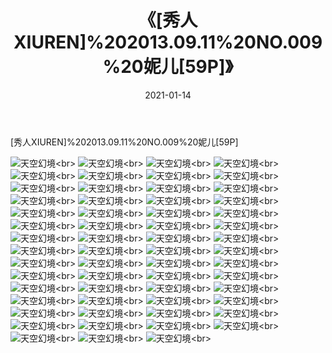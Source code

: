 ﻿---
layout: post
title: 《[秀人XIUREN]%202013.09.11%20NO.009%20妮儿[59P]》
date: 2021-01-14
img: http://photo.orgx.cf/性感/2021/[秀人XIUREN]%202013.09.11%20NO.009%20妮儿[59P]/000.jpg
tags: [美女,性感,泳衣]
---

[秀人XIUREN]%202013.09.11%20NO.009%20妮儿[59P]



![天空幻境](http://photo.orgx.cf/性感/2021/[秀人XIUREN]%202013.09.11%20NO.009%20妮儿[59P]/001.jpg''天空幻境'')<br>
![天空幻境](http://photo.orgx.cf/性感/2021/[秀人XIUREN]%202013.09.11%20NO.009%20妮儿[59P]/002.jpg''天空幻境'')<br>
![天空幻境](http://photo.orgx.cf/性感/2021/[秀人XIUREN]%202013.09.11%20NO.009%20妮儿[59P]/003.jpg''天空幻境'')<br>
![天空幻境](http://photo.orgx.cf/性感/2021/[秀人XIUREN]%202013.09.11%20NO.009%20妮儿[59P]/004.jpg''天空幻境'')<br>
![天空幻境](http://photo.orgx.cf/性感/2021/[秀人XIUREN]%202013.09.11%20NO.009%20妮儿[59P]/005.jpg''天空幻境'')<br>
![天空幻境](http://photo.orgx.cf/性感/2021/[秀人XIUREN]%202013.09.11%20NO.009%20妮儿[59P]/006.jpg''天空幻境'')<br>
![天空幻境](http://photo.orgx.cf/性感/2021/[秀人XIUREN]%202013.09.11%20NO.009%20妮儿[59P]/007.jpg''天空幻境'')<br>
![天空幻境](http://photo.orgx.cf/性感/2021/[秀人XIUREN]%202013.09.11%20NO.009%20妮儿[59P]/008.jpg''天空幻境'')<br>
![天空幻境](http://photo.orgx.cf/性感/2021/[秀人XIUREN]%202013.09.11%20NO.009%20妮儿[59P]/009.jpg''天空幻境'')<br>
![天空幻境](http://photo.orgx.cf/性感/2021/[秀人XIUREN]%202013.09.11%20NO.009%20妮儿[59P]/010.jpg''天空幻境'')<br>
![天空幻境](http://photo.orgx.cf/性感/2021/[秀人XIUREN]%202013.09.11%20NO.009%20妮儿[59P]/011.jpg''天空幻境'')<br>
![天空幻境](http://photo.orgx.cf/性感/2021/[秀人XIUREN]%202013.09.11%20NO.009%20妮儿[59P]/012.jpg''天空幻境'')<br>
![天空幻境](http://photo.orgx.cf/性感/2021/[秀人XIUREN]%202013.09.11%20NO.009%20妮儿[59P]/013.jpg''天空幻境'')<br>
![天空幻境](http://photo.orgx.cf/性感/2021/[秀人XIUREN]%202013.09.11%20NO.009%20妮儿[59P]/014.jpg''天空幻境'')<br>
![天空幻境](http://photo.orgx.cf/性感/2021/[秀人XIUREN]%202013.09.11%20NO.009%20妮儿[59P]/015.jpg''天空幻境'')<br>
![天空幻境](http://photo.orgx.cf/性感/2021/[秀人XIUREN]%202013.09.11%20NO.009%20妮儿[59P]/016.jpg''天空幻境'')<br>
![天空幻境](http://photo.orgx.cf/性感/2021/[秀人XIUREN]%202013.09.11%20NO.009%20妮儿[59P]/017.jpg''天空幻境'')<br>
![天空幻境](http://photo.orgx.cf/性感/2021/[秀人XIUREN]%202013.09.11%20NO.009%20妮儿[59P]/018.jpg''天空幻境'')<br>
![天空幻境](http://photo.orgx.cf/性感/2021/[秀人XIUREN]%202013.09.11%20NO.009%20妮儿[59P]/019.jpg''天空幻境'')<br>
![天空幻境](http://photo.orgx.cf/性感/2021/[秀人XIUREN]%202013.09.11%20NO.009%20妮儿[59P]/020.jpg''天空幻境'')<br>
![天空幻境](http://photo.orgx.cf/性感/2021/[秀人XIUREN]%202013.09.11%20NO.009%20妮儿[59P]/021.jpg''天空幻境'')<br>
![天空幻境](http://photo.orgx.cf/性感/2021/[秀人XIUREN]%202013.09.11%20NO.009%20妮儿[59P]/022.jpg''天空幻境'')<br>
![天空幻境](http://photo.orgx.cf/性感/2021/[秀人XIUREN]%202013.09.11%20NO.009%20妮儿[59P]/023.jpg''天空幻境'')<br>
![天空幻境](http://photo.orgx.cf/性感/2021/[秀人XIUREN]%202013.09.11%20NO.009%20妮儿[59P]/024.jpg''天空幻境'')<br>
![天空幻境](http://photo.orgx.cf/性感/2021/[秀人XIUREN]%202013.09.11%20NO.009%20妮儿[59P]/025.jpg''天空幻境'')<br>
![天空幻境](http://photo.orgx.cf/性感/2021/[秀人XIUREN]%202013.09.11%20NO.009%20妮儿[59P]/026.jpg''天空幻境'')<br>
![天空幻境](http://photo.orgx.cf/性感/2021/[秀人XIUREN]%202013.09.11%20NO.009%20妮儿[59P]/027.jpg''天空幻境'')<br>
![天空幻境](http://photo.orgx.cf/性感/2021/[秀人XIUREN]%202013.09.11%20NO.009%20妮儿[59P]/028.jpg''天空幻境'')<br>
![天空幻境](http://photo.orgx.cf/性感/2021/[秀人XIUREN]%202013.09.11%20NO.009%20妮儿[59P]/029.jpg''天空幻境'')<br>
![天空幻境](http://photo.orgx.cf/性感/2021/[秀人XIUREN]%202013.09.11%20NO.009%20妮儿[59P]/030.jpg''天空幻境'')<br>
![天空幻境](http://photo.orgx.cf/性感/2021/[秀人XIUREN]%202013.09.11%20NO.009%20妮儿[59P]/031.jpg''天空幻境'')<br>
![天空幻境](http://photo.orgx.cf/性感/2021/[秀人XIUREN]%202013.09.11%20NO.009%20妮儿[59P]/032.jpg''天空幻境'')<br>
![天空幻境](http://photo.orgx.cf/性感/2021/[秀人XIUREN]%202013.09.11%20NO.009%20妮儿[59P]/033.jpg''天空幻境'')<br>
![天空幻境](http://photo.orgx.cf/性感/2021/[秀人XIUREN]%202013.09.11%20NO.009%20妮儿[59P]/034.jpg''天空幻境'')<br>
![天空幻境](http://photo.orgx.cf/性感/2021/[秀人XIUREN]%202013.09.11%20NO.009%20妮儿[59P]/035.jpg''天空幻境'')<br>
![天空幻境](http://photo.orgx.cf/性感/2021/[秀人XIUREN]%202013.09.11%20NO.009%20妮儿[59P]/036.jpg''天空幻境'')<br>
![天空幻境](http://photo.orgx.cf/性感/2021/[秀人XIUREN]%202013.09.11%20NO.009%20妮儿[59P]/037.jpg''天空幻境'')<br>
![天空幻境](http://photo.orgx.cf/性感/2021/[秀人XIUREN]%202013.09.11%20NO.009%20妮儿[59P]/038.jpg''天空幻境'')<br>
![天空幻境](http://photo.orgx.cf/性感/2021/[秀人XIUREN]%202013.09.11%20NO.009%20妮儿[59P]/039.jpg''天空幻境'')<br>
![天空幻境](http://photo.orgx.cf/性感/2021/[秀人XIUREN]%202013.09.11%20NO.009%20妮儿[59P]/040.jpg''天空幻境'')<br>
![天空幻境](http://photo.orgx.cf/性感/2021/[秀人XIUREN]%202013.09.11%20NO.009%20妮儿[59P]/041.jpg''天空幻境'')<br>
![天空幻境](http://photo.orgx.cf/性感/2021/[秀人XIUREN]%202013.09.11%20NO.009%20妮儿[59P]/042.jpg''天空幻境'')<br>
![天空幻境](http://photo.orgx.cf/性感/2021/[秀人XIUREN]%202013.09.11%20NO.009%20妮儿[59P]/043.jpg''天空幻境'')<br>
![天空幻境](http://photo.orgx.cf/性感/2021/[秀人XIUREN]%202013.09.11%20NO.009%20妮儿[59P]/044.jpg''天空幻境'')<br>
![天空幻境](http://photo.orgx.cf/性感/2021/[秀人XIUREN]%202013.09.11%20NO.009%20妮儿[59P]/045.jpg''天空幻境'')<br>
![天空幻境](http://photo.orgx.cf/性感/2021/[秀人XIUREN]%202013.09.11%20NO.009%20妮儿[59P]/046.jpg''天空幻境'')<br>
![天空幻境](http://photo.orgx.cf/性感/2021/[秀人XIUREN]%202013.09.11%20NO.009%20妮儿[59P]/047.jpg''天空幻境'')<br>
![天空幻境](http://photo.orgx.cf/性感/2021/[秀人XIUREN]%202013.09.11%20NO.009%20妮儿[59P]/048.jpg''天空幻境'')<br>
![天空幻境](http://photo.orgx.cf/性感/2021/[秀人XIUREN]%202013.09.11%20NO.009%20妮儿[59P]/049.jpg''天空幻境'')<br>
![天空幻境](http://photo.orgx.cf/性感/2021/[秀人XIUREN]%202013.09.11%20NO.009%20妮儿[59P]/050.jpg''天空幻境'')<br>
![天空幻境](http://photo.orgx.cf/性感/2021/[秀人XIUREN]%202013.09.11%20NO.009%20妮儿[59P]/051.jpg''天空幻境'')<br>
![天空幻境](http://photo.orgx.cf/性感/2021/[秀人XIUREN]%202013.09.11%20NO.009%20妮儿[59P]/052.jpg''天空幻境'')<br>
![天空幻境](http://photo.orgx.cf/性感/2021/[秀人XIUREN]%202013.09.11%20NO.009%20妮儿[59P]/053.jpg''天空幻境'')<br>
![天空幻境](http://photo.orgx.cf/性感/2021/[秀人XIUREN]%202013.09.11%20NO.009%20妮儿[59P]/054.jpg''天空幻境'')<br>
![天空幻境](http://photo.orgx.cf/性感/2021/[秀人XIUREN]%202013.09.11%20NO.009%20妮儿[59P]/055.jpg''天空幻境'')<br>
![天空幻境](http://photo.orgx.cf/性感/2021/[秀人XIUREN]%202013.09.11%20NO.009%20妮儿[59P]/056.jpg''天空幻境'')<br>
![天空幻境](http://photo.orgx.cf/性感/2021/[秀人XIUREN]%202013.09.11%20NO.009%20妮儿[59P]/057.jpg''天空幻境'')<br>
![天空幻境](http://photo.orgx.cf/性感/2021/[秀人XIUREN]%202013.09.11%20NO.009%20妮儿[59P]/058.jpg''天空幻境'')<br>
![天空幻境](http://photo.orgx.cf/性感/2021/[秀人XIUREN]%202013.09.11%20NO.009%20妮儿[59P]/059.jpg''天空幻境'')<br>